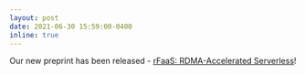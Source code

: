 ```yaml
---
layout: post
date: 2021-06-30 15:59:00-0400
inline: true
---
```


Our new preprint has been released - [rFaaS: RDMA-Accelerated Serverless](/publications#2021rfaas)!


